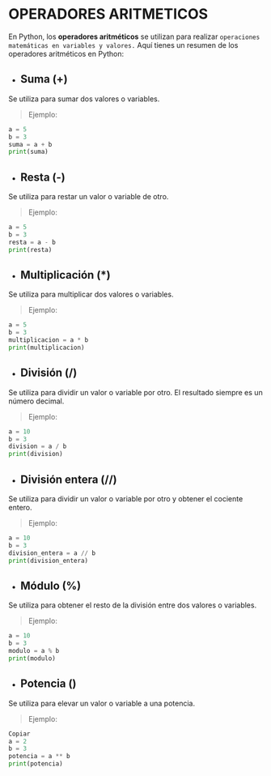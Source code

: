 # OPERADORES ARITMETICOS 
En Python, los **operadores aritméticos** se utilizan para realizar `operaciones matemáticas en variables y valores.` Aquí tienes un resumen de los operadores aritméticos en Python:
 
-  ## Suma (+)
 Se utiliza para sumar dos valores o variables.
>Ejemplo:
 ```python
a = 5
b = 3
suma = a + b
print(suma)  
```
- ## Resta (-)
 Se utiliza para restar un valor o variable de otro.
>Ejemplo:
 ```python
a = 5
b = 3
resta = a - b
print(resta)  
 ```
- ## Multiplicación (*)
 Se utiliza para multiplicar dos valores o variables.
>Ejemplo:
  ```python
a = 5
b = 3
multiplicacion = a * b
print(multiplicacion)  
``` 
- ## División (/)
 Se utiliza para dividir un valor o variable por otro. El resultado siempre es un número decimal.
>Ejemplo:
  ```python
a = 10
b = 3
division = a / b
print(division)  
 ```
- ## División entera (//)
 Se utiliza para dividir un valor o variable por otro y obtener el cociente entero.
>Ejemplo:
  ```python
a = 10
b = 3
division_entera = a // b
print(division_entera)  
 ```
- ## Módulo (%)
 Se utiliza para obtener el resto de la división entre dos valores o variables.
>Ejemplo:
 ```python
a = 10
b = 3
modulo = a % b
print(modulo)  
 ```
 
- ## Potencia ()
 Se utiliza para elevar un valor o variable a una potencia.
>Ejemplo:
 ```python
 Copiar
a = 2
b = 3
potencia = a ** b
print(potencia) 
```
 